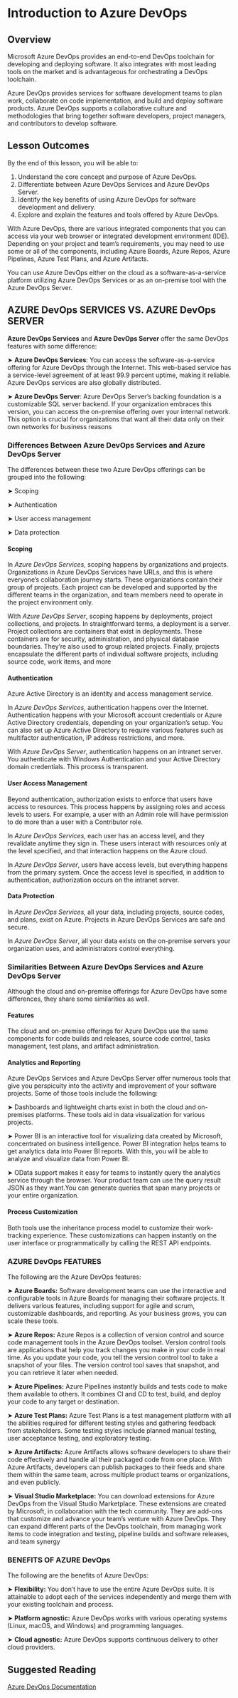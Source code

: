 # Introduction to Azure DevOps

## Overview

Microsoft Azure DevOps provides an end-to-end DevOps toolchain for developing and deploying software. It also integrates with most leading tools on the market and is advantageous for orchestrating a DevOps toolchain. 

Azure DevOps provides services for software development teams to plan work, collaborate on code implementation, and build and deploy software products. Azure DevOps supports a collaborative culture and methodologies that bring together software developers, project managers, and contributors to develop software.

## Lesson Outcomes

By the end of this lesson, you will be able to:

1. Understand the core concept and purpose of Azure DevOps.
2. Differentiate between Azure DevOps Services and Azure DevOps Server.
3. Identify the key benefits of using Azure DevOps for software development and delivery.
4. Explore and explain the features and tools offered by Azure DevOps.


With Azure DevOps, there are various integrated components that you can access via your web browser or integrated development environment (IDE). Depending on your project and team’s requirements, you may need to use some or all of the components, including Azure Boards, Azure Repos, Azure Pipelines, Azure Test Plans, and Azure Artifacts.

You can use Azure DevOps either on the cloud as a software-as-a-service platform utilizing Azure DevOps Services or as an on-premise tool with the Azure DevOps Server.

## AZURE DevOps SERVICES VS. AZURE DevOps SERVER

**Azure DevOps Services** and **Azure DevOps Server** offer the same DevOps features with some difference:

➤ **Azure DevOps Services**: You can access the software-as-a-service offering for Azure DevOps through the Internet. This web-based service has a service-level agreement of at least 99.9 percent uptime, making it reliable. Azure DevOps services are also globally distributed.

➤ **Azure DevOps Server**: Azure DevOps Server’s backing foundation is a customizable SQL server backend. If your organization embraces this version, you can access the on-premise offering over your internal network. This option is crucial for organizations that want all their data only on their own networks for business reasons

### Differences Between Azure DevOps Services and Azure DevOps Server

The differences between these two Azure DevOps offerings can be grouped into the following:

➤ Scoping

➤ Authentication

➤ User access management

➤ Data protection

#### Scoping

In _Azure DevOps Services_, scoping happens by organizations and projects. Organizations in Azure DevOps Services have URLs, and this is where everyone’s collaboration journey starts. These organizations contain their group of projects. Each project can be developed and supported by the different teams in the organization, and team members need to operate in the project environment only.

With _Azure DevOps Server_, scoping happens by deployments, project collections, and projects. In straightforward terms, a deployment is a server. Project collections are containers that exist in deployments. These containers are for security, administration, and physical database boundaries. They’re also used to group related projects. Finally, projects encapsulate the different parts of individual software projects, including source code, work items, and more

#### Authentication
Azure Active Directory is an identity and access management service.

In _Azure DevOps Services_, authentication happens over the Internet. Authentication happens with your Microsoft account credentials or Azure Active Directory credentials, depending on your organization’s setup. You can also set up Azure Active Directory to require various features such as multifactor authentication, IP address restrictions, and more.

With _Azure DevOps Server_, authentication happens on an intranet server. You authenticate with Windows Authentication and your Active Directory domain credentials. This process is transparent.

#### User Access Management
Beyond authentication, authorization exists to enforce that users have access to resources. This process happens by assigning roles and access levels to users. For example, a user with an Admin role will have permission to do more than a user with a Contributor role.

In _Azure DevOps Services_, each user has an access level, and they revalidate anytime they sign in. These users interact with resources only at the level specified, and that interaction happens on the Azure cloud.

In _Azure DevOps Server_, users have access levels, but everything happens from the primary system. Once the access level is specified, in addition to authentication, authorization occurs on the intranet server.

#### Data Protection
In _Azure DevOps Services_, all your data, including projects, source codes, and plans, exist on Azure. Projects in Azure DevOps Services are safe and secure.

In _Azure DevOps Server_, all your data exists on the on-premise servers your organization uses, and administrators control everything.

### Similarities Between Azure DevOps Services and Azure DevOps Server

Although the cloud and on-premise offerings for Azure DevOps have some differences, they share some similarities as well.

#### Features

The cloud and on-premise offerings for Azure DevOps use the same components for code builds and releases, source code control, tasks management, test plans, and artifact administration.

#### Analytics and Reporting
Azure DevOps Services and Azure DevOps Server offer numerous tools that give you perspicuity into the activity and improvement of your software projects. Some of those tools include the following:

➤ Dashboards and lightweight charts exist in both the cloud and on-premises platforms. These tools aid in data visualization for various projects.

➤ Power BI is an interactive tool for visualizing data created by Microsoft, concentrated on business intelligence. Power BI integration helps teams to get analytics data into Power BI reports. With this, you will be able to analyze and visualize data from Power BI.

➤ OData support makes it easy for teams to instantly query the analytics service through the browser. Your product team can use the query result JSON as they want.You can generate queries that span many projects or your entire organization.

#### Process Customization
Both tools use the inheritance process model to customize their work-tracking experience. These customizations can happen instantly on the user interface or programmatically by calling the REST API endpoints.

### AZURE DevOps FEATURES
The following are the Azure DevOps features:

➤ **Azure Boards:** Software development teams can use the interactive and configurable tools in Azure Boards for managing their software projects. It delivers various features, including support for agile and scrum, customizable dashboards, and reporting. As your business grows, you can scale these tools.

➤ **Azure Repos:** Azure Repos is a collection of version control and source code management tools in the Azure DevOps toolset. Version control tools are applications that help you track changes you make in your code in real time. As you update your code, you tell the version control tool to take a snapshot of your files. The version control tool saves that snapshot, and you can retrieve it later when needed.

➤ **Azure Pipelines:** Azure Pipelines instantly builds and tests code to make them available to others. It combines CI and CD to test, build, and deploy your code to any target or destination.

➤ **Azure Test Plans:** Azure Test Plans is a test management platform with all the abilities required for different testing styles and gathering feedback from stakeholders. Some testing styles include planned manual testing, user acceptance testing, and exploratory testing.

➤ **Azure Artifacts:** Azure Artifacts allows software developers to share their code effectively and handle all their packaged code from one place. With Azure Artifacts, developers can publish packages to their feeds and share them within the same team, across multiple product teams or organizations, and even publicly.

➤ **Visual Studio Marketplace:** You can download extensions for Azure DevOps from the Visual Studio Marketplace. These extensions are created by Microsoft, in collaboration with the tech community. They are add-ons that customize and advance your team’s venture with Azure DevOps. They can expand different parts of the DevOps toolchain, from managing work items to code integration and testing, pipeline builds and software releases, and team synergy

### BENEFITS OF AZURE DevOps
The following are the benefits of Azure DevOps:

➤ **Flexibility:** You don’t have to use the entire Azure DevOps suite. It is attainable to adopt each of the services independently and merge them with your existing toolchain and process.

➤ **Platform agnostic:** Azure DevOps works with various operating systems (Linux, macOS, and Windows) and programming languages.

➤ **Cloud agnostic:** Azure DevOps supports continuous delivery to other cloud providers.


## Suggested Reading
[Azure DevOps Documentation](https://learn.microsoft.com/en-us/azure/devops/user-guide/what-is-azure-devops?view=azure-devops&toc=/azure/devops/get-started/toc.json)